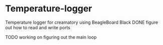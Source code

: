 Temperature-logger
==================

Temperature logger for creamatory using BeagleBoard Black
DONE
figure out how to read and write ports

TODO
working on figuring out the main loop
